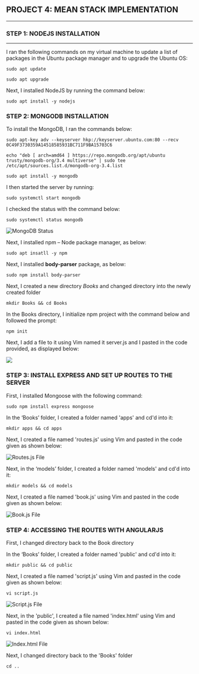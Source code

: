 ## PROJECT 4: MEAN STACK IMPLEMENTATION

___
### **STEP 1: NODEJS INSTALLATION**
___


I ran the following commands on my virtual machine to update a list of packages in the Ubuntu package manager and to upgrade the Ubuntu OS:

`sudo apt update`

`sudo apt upgrade`


Next, I installed NodeJS by running the command below:

`sudo apt install -y nodejs`



### **STEP 2: MONGODB INSTALLATION**

To install the MongoDB, I ran the commands below:

`sudo apt-key adv --keyserver hkp://keyserver.ubuntu.com:80 --recv 0C49F3730359A14518585931BC711F9BA15703C6`


`echo "deb [ arch=amd64 ] https://repo.mongodb.org/apt/ubuntu trusty/mongodb-org/3.4 multiverse" | sudo tee /etc/apt/sources.list.d/mongodb-org-3.4.list`


`sudo apt install -y mongodb`


I then started the server by running:


`sudo systemctl start mongodb`


I checked the status with the command below:

`sudo systemctl status mongodb`

![MongoDB Status](./images/mongodb_running.PNG "MongoDB Status")



Next, I installed npm – Node package manager, as below:

`sudo apt insatll -y npm`


Next, I installed **body-parser** package, as below:

`sudo npm install body-parser`

Next, I created a new directory *Books* and changed directory into the newly created folder

`mkdir Books && cd Books`

In the Books directory, I initialize npm project with the command below and followed the prompt:

`npm init`

Next, I add a file to it using Vim named it server.js and I pasted in the code provided, as displayed below:

![](./images/server_js.PNG)




### STEP 3: INSTALL EXPRESS AND SET UP ROUTES TO THE SERVER

First, I installed Mongoose with the following command:

`sudo npm install express mongoose`


In the ‘Books’ folder, I created a folder named 'apps' and cd'd into it:

`mkdir apps && cd apps`

Next, I created a file named 'routes.js' using Vim and pasted in the code given as shown below:

![Routes.js File](./images/routes_js.PNG "Routes.js File")


Next, in the ‘models’ folder, I created a folder named 'models' and cd'd into it:

`mkdir models && cd models`

Next, I created a file named 'book.js' using Vim and pasted in the code given as shown below:

![Book.js File](./images/book_js.PNG "Book.js File")


### STEP 4: ACCESSING THE ROUTES WITH ANGULARJS

First, I changed directory back to the Book directory

In the ‘Books’ folder, I created a folder named 'public' and cd'd into it:

`mkdir public && cd public`

Next, I created a file named 'script.js' using Vim and pasted in the code given as shown below:

`vi script.js`

![Script.js File](./images/script_js.PNG "Script.js File")

Next, in the 'public', I created a file named 'index.html' using Vim and pasted in the code given as shown below:

`vi index.html`

![Index.html File](./images/index_html.PNG "Index.html File")

Next, I changed directory back to the 'Books' folder

`cd ..`


